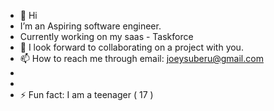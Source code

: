 - 👋 Hi
-  I’m an Aspiring software engineer.
-  Currently working on my saas - Taskforce
- 💞️ I look forward to collaborating on a project with you.
- 📫 How to reach me through email: joeysuberu@gmail.com
-  
- 
- ⚡ Fun fact: I am a teenager ( 17 )

<!---
FrontendSuberu/FrontendSuberu is a ✨ special ✨ repository because its `README.md` (this file) appears on your GitHub profile.
You can click the Preview link to take a look at your changes.
--->
